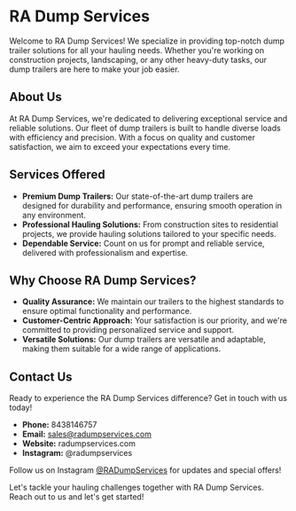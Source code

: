 <name>

# RA Dump Services

Welcome to RA Dump Services! We specialize in providing top-notch dump trailer solutions for all your hauling needs. Whether you're working on construction projects, landscaping, or any other heavy-duty tasks, our dump trailers are here to make your job easier.

## About Us

At RA Dump Services, we're dedicated to delivering exceptional service and reliable solutions. Our fleet of dump trailers is built to handle diverse loads with efficiency and precision. With a focus on quality and customer satisfaction, we aim to exceed your expectations every time.

## Services Offered

- **Premium Dump Trailers:** Our state-of-the-art dump trailers are designed for durability and performance, ensuring smooth operation in any environment.
- **Professional Hauling Solutions:** From construction sites to residential projects, we provide hauling solutions tailored to your specific needs.
- **Dependable Service:** Count on us for prompt and reliable service, delivered with professionalism and expertise.

## Why Choose RA Dump Services?

- **Quality Assurance:** We maintain our trailers to the highest standards to ensure optimal functionality and performance.
- **Customer-Centric Approach:** Your satisfaction is our priority, and we're committed to providing personalized service and support.
- **Versatile Solutions:** Our dump trailers are versatile and adaptable, making them suitable for a wide range of applications.

## Contact Us

Ready to experience the RA Dump Services difference? Get in touch with us today!

- **Phone:** 8438146757
- **Email:** sales@radumpservices.com
- **Website:** radumpservices.com
- **Instagram:** @radumpservices

Follow us on Instagram [@RADumpServices](https://www.instagram.com/RADumpServices/) for updates and special offers!

Let's tackle your hauling challenges together with RA Dump Services. Reach out to us and let's get started!

